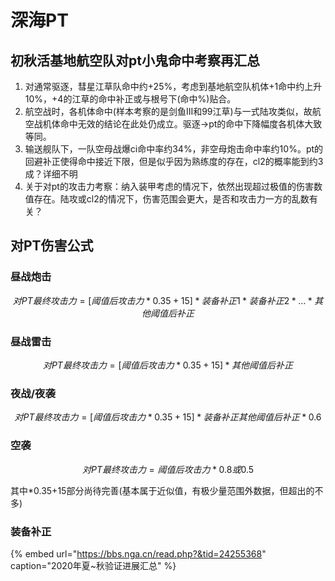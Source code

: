 # 深海PT

## 初秋活基地航空队对pt小鬼命中考察再汇总

1. 对通常驱逐，彗星江草队命中约+25%，考虑到基地航空队机体+1命中约上升10%，+4的江草的命中补正或与根号下\(命中%\)贴合。
2. 航空战时，各机体命中\(样本考察的是剑鱼III和99江草\)与一式陆攻类似，故航空战机体命中无效的结论在此处仍成立。驱逐→pt的命中下降幅度各机体大致等同。
3. 输送舰队下，一队空母战爆ci命中率约34%，非空母炮击命中率约10%。pt的回避补正使得命中接近下限，但是似乎因为熟练度的存在，cl2的概率能到约3成？详细不明
4. 关于对pt的攻击力考察：纳入装甲考虑的情况下，依然出现超过极值的伤害数值存在。陆攻或cl2的情况下，伤害范围会更大，是否和攻击力一方的乱数有关？

## 对PT伤害公式

### 昼战炮击 

$$
对PT最终攻击力=[阈值后攻击力*0.35+15]*装备补正1*装备补正2*…*其他阈值后补正
$$

### 昼战雷击 

$$
对PT最终攻击力=[阈值后攻击力*0.35+15]*其他阈值后补正
$$

### 夜战/夜袭 

$$
对PT最终攻击力=[阈值后攻击力*0.35+15]*装备补正其他阈值后补正*0.6
$$

### 空袭 

$$
对PT最终攻击力=阈值后攻击力*0.8或0.5
$$

其中\*0.35+15部分尚待完善\(基本属于近似值，有极少量范围外数据，但超出的不多\) 

### 装备补正



{% embed url="https://bbs.nga.cn/read.php?&tid=24255368" caption="2020年夏~秋验证进展汇总" %}



